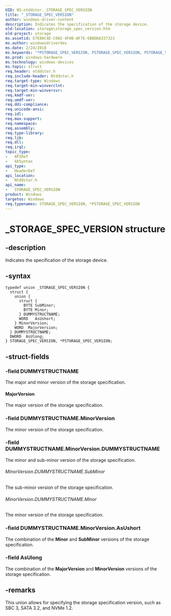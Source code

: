 ```yaml
---
UID: NS:ntddstor._STORAGE_SPEC_VERSION
title: "_STORAGE_SPEC_VERSION"
author: windows-driver-content
description: Indicates the specification of the storage device.
old-location: storage\storage_spec_version.htm
old-project: storage
ms.assetid: E7E80C4E-C002-4F00-AF7E-6B8DDA337323
ms.author: windowsdriverdev
ms.date: 2/24/2018
ms.keywords: "*PSTORAGE_SPEC_VERSION, PSTORAGE_SPEC_VERSION, PSTORAGE_SPEC_VERSION union pointer [Storage Devices], STORAGE_SPEC_VERSION, STORAGE_SPEC_VERSION union [Storage Devices], _STORAGE_SPEC_VERSION, ntddstor/PSTORAGE_SPEC_VERSION, ntddstor/STORAGE_SPEC_VERSION, storage.storage_spec_version"
ms.prod: windows-hardware
ms.technology: windows-devices
ms.topic: struct
req.header: ntddstor.h
req.include-header: Ntddstor.h
req.target-type: Windows
req.target-min-winverclnt: 
req.target-min-winversvr: 
req.kmdf-ver: 
req.umdf-ver: 
req.ddi-compliance: 
req.unicode-ansi: 
req.idl: 
req.max-support: 
req.namespace: 
req.assembly: 
req.type-library: 
req.lib: 
req.dll: 
req.irql: 
topic_type:
-	APIRef
-	kbSyntax
api_type:
-	HeaderDef
api_location:
-	Ntddstor.h
api_name:
-	STORAGE_SPEC_VERSION
product: Windows
targetos: Windows
req.typenames: STORAGE_SPEC_VERSION, *PSTORAGE_SPEC_VERSION
---
```


# _STORAGE_SPEC_VERSION structure


## -description


Indicates the specification of the storage device.


## -syntax


````
typedef union _STORAGE_SPEC_VERSION {
  struct {
    union {
      struct {
        BYTE SubMinor;
        BYTE Minor;
      } DUMMYSTRUCTNAME;
      WORD   AsUshort;
    } MinorVersion;
    WORD  MajorVersion;
  } DUMMYSTRUCTNAME;
  DWORD  AsUlong;
} STORAGE_SPEC_VERSION, *PSTORAGE_SPEC_VERSION;
````


## -struct-fields




### -field DUMMYSTRUCTNAME

The major and minor version of the storage specification.



#### MajorVersion

The major version of the storage specification.


### -field DUMMYSTRUCTNAME.MinorVersion

The minor version of the storage specification.


### -field DUMMYSTRUCTNAME.MinorVersion.DUMMYSTRUCTNAME

The minor and sub-minor version of the storage specification.



###### MinorVersion.DUMMYSTRUCTNAME.SubMinor

The sub-minor version of the storage specification.



###### MinorVersion.DUMMYSTRUCTNAME.Minor

The minor version of the storage specification.


### -field DUMMYSTRUCTNAME.MinorVersion.AsUshort

The combination of the <b>Minor</b> and <b>SubMinor</b> versions of the storage specification.


### -field AsUlong

The combination of the <b>MajorVersion</b> and <b>MinorVersion</b> versions of the storage specification.


## -remarks



This union allows for specifying the storage specification version, such as SBC 3, SATA 3.2, and NVMe 1.2.



